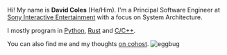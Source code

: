Hi! My name is **David Coles** (He/Him). I'm a Principal Software Engineer at [Sony Interactive Entertainment](https://sonyinteractive.com/en/) with a focus on System Architecture.

I mostly program in [Python](https://www.python.org/), [Rust](https://www.rust-lang.org/) and [C/C++](https://isocpp.org/).

You can also find me and my thoughts [on cohost](https://cohost.org/dcoles). ![eggbug](https://github.com/dcoles/dcoles/assets/1007415/fc4384b3-07c6-4ea6-a998-615a3c71d6fb)


<!--
**dcoles/dcoles** is a ✨ _special_ ✨ repository because its `README.md` (this file) appears on your GitHub profile.

Here are some ideas to get you started:

- 🔭 I’m currently working on ...
- 🌱 I’m currently learning ...
- 👯 I’m looking to collaborate on ...
- 🤔 I’m looking for help with ...
- 💬 Ask me about ...
- 📫 How to reach me: ...
- 😄 Pronouns: ...
- ⚡ Fun fact: ...
-->
